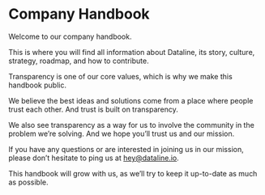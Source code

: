 # Company Handbook

Welcome to our company handbook. 

This is where you will find all information about Dataline, its story, culture, strategy, roadmap, and how to contribute. 

Transparency is one of our core values, which is why we make this handbook public. 

We believe the best ideas and solutions come from a place where people trust each other. And trust is built on transparency. 

We also see transparency as a way for us to involve the community in the problem we’re solving. And we hope you’ll trust us and our mission. 

If you have any questions or are interested in joining us in our mission, please don’t hesitate to ping us at [hey@dataline.io](mailto:hey@dataline.io).

This handbook will grow with us, as we’ll try to keep it up-to-date as much as possible.


